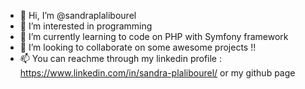 - 👋 Hi, I’m @sandraplalibourel
- 👀 I’m interested in programming 
- 🌱 I’m currently learning to code on PHP with Symfony framework
- 💞️ I’m looking to collaborate on some awesome projects !!
- 📫 You can reachme through my linkedin profile : https://www.linkedin.com/in/sandra-plalibourel/ or my github page 

